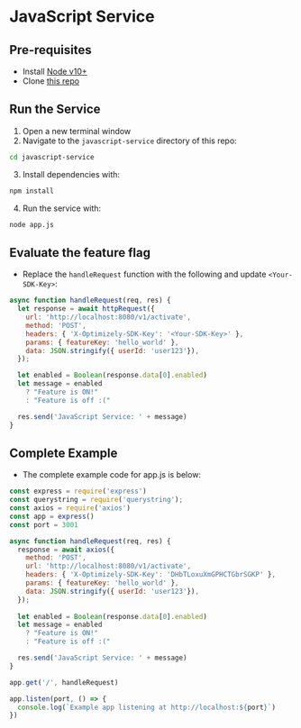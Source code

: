 # JavaScript Service

## Pre-requisites
- Install [Node v10+](https://nodejs.org/en/download/)
- Clone [this repo](https://github.com/asaschachar/oplty-in-microservice-example)

## Run the Service
1. Open a new terminal window
2. Navigate to the `javascript-service` directory of this repo:
```bash
cd javascript-service
```

3. Install dependencies with:
```bash
npm install
```

4. Run the service with:
```bash
node app.js
```

## Evaluate the feature flag
- Replace the `handleRequest` function with the following and update `<Your-SDK-Key>`:

```javascript
async function handleRequest(req, res) {
  let response = await httpRequest({
    url: 'http://localhost:8080/v1/activate',
    method: 'POST',
    headers: { 'X-Optimizely-SDK-Key': '<Your-SDK-Key>' },
    params: { featureKey: 'hello_world' },
    data: JSON.stringify({ userId: 'user123'}),
  });

  let enabled = Boolean(response.data[0].enabled)
  let message = enabled
    ? "Feature is ON!"
    : "Feature is off :("

  res.send('JavaScript Service: ' + message)
}
```

## Complete Example
- The complete example code for app.js is below:
```javascript
const express = require('express')
const querystring = require('querystring');
const axios = require('axios')
const app = express()
const port = 3001

async function handleRequest(req, res) {
  response = await axios({
    method: 'POST',
    url: 'http://localhost:8080/v1/activate',
    headers: { 'X-Optimizely-SDK-Key': 'DHbTLoxuXmGPHCTGbrSGKP' },
    params: { featureKey: 'hello_world' },
    data: JSON.stringify({ userId: 'user123'}),
  });
 
  let enabled = Boolean(response.data[0].enabled)
  let message = enabled
    ? "Feature is ON!"
    : "Feature is off :("

  res.send('JavaScript Service: ' + message)
}

app.get('/', handleRequest)

app.listen(port, () => {
  console.log(`Example app listening at http://localhost:${port}`)
})
```
